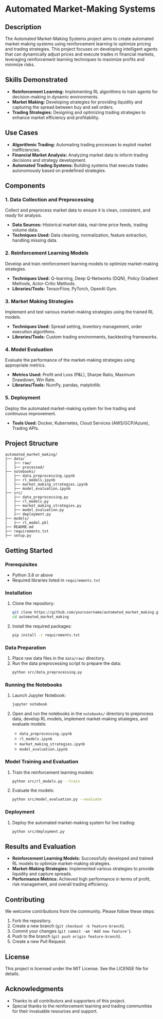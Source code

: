 # Automated Market-Making Systems

## Description

The Automated Market-Making Systems project aims to create automated market-making systems using reinforcement learning to optimize pricing and trading strategies. This project focuses on developing intelligent agents that can dynamically adjust prices and execute trades in financial markets, leveraging reinforcement learning techniques to maximize profits and minimize risks.

## Skills Demonstrated

- **Reinforcement Learning:** Implementing RL algorithms to train agents for decision-making in dynamic environments.
- **Market Making:** Developing strategies for providing liquidity and capturing the spread between buy and sell orders.
- **Trading Strategies:** Designing and optimizing trading strategies to enhance market efficiency and profitability.

## Use Cases

- **Algorithmic Trading:** Automating trading processes to exploit market inefficiencies.
- **Financial Market Analysis:** Analyzing market data to inform trading decisions and strategy development.
- **Automated Trading Systems:** Building systems that execute trades autonomously based on predefined strategies.

## Components

### 1. Data Collection and Preprocessing

Collect and preprocess market data to ensure it is clean, consistent, and ready for analysis.

- **Data Sources:** Historical market data, real-time price feeds, trading volume data.
- **Techniques Used:** Data cleaning, normalization, feature extraction, handling missing data.

### 2. Reinforcement Learning Models

Develop and train reinforcement learning models to optimize market-making strategies.

- **Techniques Used:** Q-learning, Deep Q-Networks (DQN), Policy Gradient Methods, Actor-Critic Methods.
- **Libraries/Tools:** TensorFlow, PyTorch, OpenAI Gym.

### 3. Market Making Strategies

Implement and test various market-making strategies using the trained RL models.

- **Techniques Used:** Spread setting, inventory management, order execution algorithms.
- **Libraries/Tools:** Custom trading environments, backtesting frameworks.

### 4. Model Evaluation

Evaluate the performance of the market-making strategies using appropriate metrics.

- **Metrics Used:** Profit and Loss (P&L), Sharpe Ratio, Maximum Drawdown, Win Rate.
- **Libraries/Tools:** NumPy, pandas, matplotlib.

### 5. Deployment

Deploy the automated market-making system for live trading and continuous improvement.

- **Tools Used:** Docker, Kubernetes, Cloud Services (AWS/GCP/Azure), Trading APIs.

## Project Structure

```
automated_market_making/
├── data/
│   ├── raw/
│   ├── processed/
├── notebooks/
│   ├── data_preprocessing.ipynb
│   ├── rl_models.ipynb
│   ├── market_making_strategies.ipynb
│   ├── model_evaluation.ipynb
├── src/
│   ├── data_preprocessing.py
│   ├── rl_models.py
│   ├── market_making_strategies.py
│   ├── model_evaluation.py
│   ├── deployment.py
├── models/
│   ├── rl_model.pkl
├── README.md
├── requirements.txt
├── setup.py
```

## Getting Started

### Prerequisites

- Python 3.8 or above
- Required libraries listed in `requirements.txt`

### Installation

1. Clone the repository:
   ```bash
   git clone https://github.com/yourusername/automated_market_making.git
   cd automated_market_making
   ```

2. Install the required packages:
   ```bash
   pip install -r requirements.txt
   ```

### Data Preparation

1. Place raw data files in the `data/raw/` directory.
2. Run the data preprocessing script to prepare the data:
   ```bash
   python src/data_preprocessing.py
   ```

### Running the Notebooks

1. Launch Jupyter Notebook:
   ```bash
   jupyter notebook
   ```

2. Open and run the notebooks in the `notebooks/` directory to preprocess data, develop RL models, implement market-making strategies, and evaluate models:
   - `data_preprocessing.ipynb`
   - `rl_models.ipynb`
   - `market_making_strategies.ipynb`
   - `model_evaluation.ipynb`

### Model Training and Evaluation

1. Train the reinforcement learning models:
   ```bash
   python src/rl_models.py --train
   ```

2. Evaluate the models:
   ```bash
   python src/model_evaluation.py --evaluate
   ```

### Deployment

1. Deploy the automated market-making system for live trading:
   ```bash
   python src/deployment.py
   ```

## Results and Evaluation

- **Reinforcement Learning Models:** Successfully developed and trained RL models to optimize market-making strategies.
- **Market-Making Strategies:** Implemented various strategies to provide liquidity and capture spreads.
- **Performance Metrics:** Achieved high performance in terms of profit, risk management, and overall trading efficiency.

## Contributing

We welcome contributions from the community. Please follow these steps:

1. Fork the repository.
2. Create a new branch (`git checkout -b feature-branch`).
3. Commit your changes (`git commit -am 'Add new feature'`).
4. Push to the branch (`git push origin feature-branch`).
5. Create a new Pull Request.

## License

This project is licensed under the MIT License. See the LICENSE file for details.

## Acknowledgments

- Thanks to all contributors and supporters of this project.
- Special thanks to the reinforcement learning and trading communities for their invaluable resources and support.
